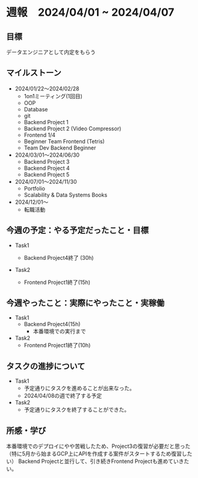# 週報　2024/04/01 ~ 2024/04/07

## 目標
データエンジニアとして内定をもらう

## マイルストーン
- 2024/01/22〜2024/02/28
    - 1on1ミーティング(1回目)
    - OOP
    - Database
    - git
    - Backend Project 1
    - Backend Project 2 (Video Compressor)
    - Frontend 1/4
    - Beginner Team Frontend (Tetris)
    - Team Dev Backend Beginner
- 2024/03/01〜2024/06/30
    - Backend Project 3
    - Backend Project 4
    - Backend Project 5 
- 2024/07/01〜2024/11/30
    - Portfolio
    - Scalability & Data Systems Books
- 2024/12/01〜
    - 転職活動

## 今週の予定：やる予定だったこと・目標
- Task1
    - Backend Project4終了 (30h)

- Task2
    - Frontend Project1終了(15h)
## 今週やったこと：実際にやったこと・実稼働
- Task1
    - Backend Project4(15h)
        - 本番環境での実行まで
- Task2
    - Frontend Project1終了(10h)


## タスクの進捗について
- Task1
    - 予定通りにタスクを進めることが出来なった。
    - 2024/04/08の週で終了する予定
- Task2
    - 予定通りにタスクを終了することができた。
    
## 所感・学び
本番環境でのデプロイにやや苦戦したため、Project3の復習が必要だと思った（特に5月から始まるGCP上にAPIを作成する案件がスタートするため復習したい）
Backend Projectと並行して、引き続きFrontend Projectも進めていきたい。